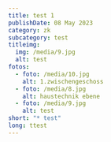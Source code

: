 ```yaml
---
title: test 1
publishDate: 08 May 2023
category: zk
subcategory: test
titleimg:
  img: /media/9.jpg
  alt: test
fotos:
  - foto: /media/10.jpg
    alt: 1.zwischengeschoss
  - foto: /media/8.jpg
    alt: haustechnik ebene
  - foto: /media/9.jpg
    alt: test
short: "* test"
long: ttest
---
```


